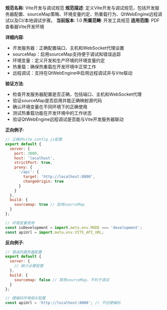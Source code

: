 **规范名称**: Vite开发与调试规范
**规范描述**: 定义Vite开发与调试规范，包括开发服务器配置、sourceMap策略、环境变量约定、热重载行为、QtWebEngine远程调试以及CI/本地调试步骤。
**当前版本**: 1.0
**所属范畴**: 开发工具规范
**适用范围**: PDF查看器Vite开发环境

**详细内容**:
- 开发服务器：正确配置端口、主机和WebSocket代理设置
- sourceMap：启用sourceMap支持便于调试和错误追踪
- 环境变量：定义开发和生产环境的环境变量约定
- 热重载：确保热重载在开发环境中正常工作
- 远程调试：支持在QtWebEngine中启用远程调试并与Vite联动

**验证方法**:
- 检查开发服务器配置是否正确，包括端口、主机和WebSocket代理
- 验证sourceMap是否启用并能正确映射源代码
- 确认环境变量在不同环境下的正确使用
- 测试热重载功能在开发环境中的工作状态
- 验证QtWebEngine远程调试是否能与Vite开发服务器联动

**正向例子**:
```javascript
// 正确的vite.config.js配置
export default {
  server: {
    port: 3000,
    host: 'localhost',
    strictPort: true,
    proxy: {
      '/api': {
        target: 'http://localhost:8000',
        changeOrigin: true
      }
    }
  },
  build: {
    sourcemap: true // 启用sourceMap
  }
};

// 环境变量使用
const isDevelopment = import.meta.env.MODE === 'development';
const apiUrl = import.meta.env.VITE_API_URL;
```

**反向例子**:
```javascript
// 错误的服务器配置
export default {
  server: {
    // 缺少必要配置
  },
  build: {
    sourcemap: false // 禁用sourceMap，不利于调试
  }
};

// 硬编码环境相关配置
const apiUrl = 'http://localhost:8000'; // 不应硬编码